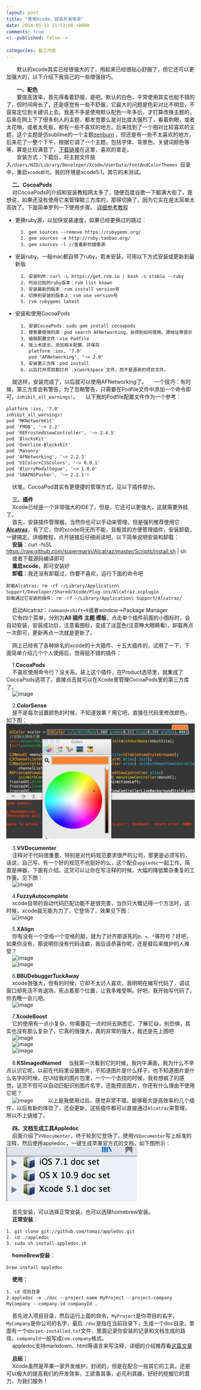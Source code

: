 ```yaml
---
layout: post
title: "善用Xcode，提高开发效率"
date: 2014-05-11 21:53:08 +0800
comments: true
<!--published: false-->

categories: 能工巧匠
---
```


　　默认的xcode其实已经很强大的了，用起来已经很贴心舒服了，但它还可以更加强大的，以下介绍下我自己的一些增强技巧。

　　**一、配色**  
　　要提高效率，首先得看着舒服，是吧。默认的白色，平常使用其实也挺不错的了，但时间用长了，还是感觉有一些不舒服，它最大的问题是色彩对比不明显，不容易定位到关键词上去。我差不多是使用默认配色一年多后，才打算改换主题的，后来在网上下了很多别人的主题，都发觉要么是对比度太强烈了，看着刺眼，或者太花哨，或者太死板，都有一些不喜欢的地方。后来找到了一个相对比较喜欢的主题，这个主题是仿sublime的一个主题[zenburn](https://github.com/colinta/zenburn) ，但还是有一些不太喜欢的地方，后来花了一整个下午，根据它调了一个主题，包括字体、背景色、关键词颜色等等，算是比较满意了，[下载链接](https://github.com/makeLaugh/xcodeTheme)在这里，喜欢的拿走。  
　　安装方式：下载后，将主题文件放入`/Users/HZD/Library/Developer/Xcode/UserData/FontAndColorThemes `目录中，重启`xcode即可`。我的环境是xcode5.1，其它的未测试。

    **二、CocoaPods**  
    对CocoaPods的介绍和安装教程网太多了，随便百度谷歌一下都满大街了，我想说，如果还没有使用它来管理毓三方库的，那得切换了，因为它实在是太简单太高效了。下面简单罗列一下使用步骤。 [详细参考教程](http://code4app.com/article/cocoapods-install-usage)

* 更换ruby源，以加快安装速度，如果已经更换过的跳过：

		1. gem sources --remove https://rubygems.org/
		2. gem sources -a http://ruby.taobao.org/
		3. gem sources -l //查看新的镜像源

* 安装ruby，一般mac都自带了ruby，若未安装，可用以下方式安装或更新到最新版  

		1. 安装RVM：curl -L https://get.rvm.io | bash -s stable --ruby
		2. 列出已知的ruby版本：rvm list known
		3. 安装最新的版本：rvm install version号
		4. 切换到安装的版本上：rvm use version号
		5. rvm rubygems latest
		
* 安装和使用CocoaPods

		1. 安装CocoaPods：sudo gem install cocoapods
		2. 搜索要使用的库：pod search AFNetworking，会得到如何使用、源地址等提示
		3. 编辑配置文件：vim Podfile
		4. 按上术提示，添加相关配置，并保存  
		   platform :ios, '7.0'  
		   pod "AFNetworking", "~> 2.0"
		5. 安装第三方库：pod install 
		6. 以后打开项目都打开`.xcworkspace`文件，而不是源来的项目文件。

    就这样，安装完成了，以后就可以使用AFNetworking了。
    一个技巧：有时候，第三方库会有警告，为了忽略警告，只需要在Podfile文件中添加一个命令即可，`inhibit_all_warnings!`。
    以下我的Podfile配置文件作为一个参考：  

	platform :ios, '7.0'
	inhibit_all_warnings!
	pod 'MKNetworkKit'
	pod 'FMDB', '~> 2.2'
	pod 'REFrostedViewController', '~> 2.4.5'
	pod 'BlocksKit'
	pod 'Overline-BlocksKit'
	pod 'Masonry'
	pod 'AFNetworking', '~> 2.2.3'
	pod 'UIColor+CSSColors', '~> 0.0.1'
	pod 'BlurryModalSegue', '~> 1.0.0'
	pod 'SBAPNSPusher', '~> 2.2.1'!
	
    伏笔，CocoaPod其实有更便捷的管理方式，见以下插件部分。

    **三、插件**  
    Xcode已经是一个非常强大的IDE了，但是，它还可以更强大，这就需要外挂了。  
    首先，安装插件管理器，当然你也可以手动来管理，但是强列推荐使用它[**Alcatraz**](https://github.com/supermarin/Alcatraz)，有了它，你的xcode将无所不能，且极其的方便管理插件，安装卸载，一键搞定。详细教程，点开链接后仔细阅读吧，以下简单说明安装和卸载：  
    **安装**：curl -fsSL https://raw.github.com/supermarin/Alcatraz/master/Scripts/install.sh | sh  
    或者下载源码编译即可  
    **重启xcode**，即可安装好  
    **卸载**：我还没有卸载过，你要不喜欢，运行下面的命令吧  

	卸载Alcatraz: rm -rf ~/Library/Application\ Support/Developer/Shared/Xcode/Plug-ins/Alcatraz.xcplugin
	卸载通过它安装的插件: rm -rf ~/Library/Application\ Support/Alcatraz/

    启动Alcatraz：`command+shift+9`或者window->Package Manager  
    它有四个菜单，分别为**All 插件  主题  模板**，点击单个插件前面的小图标时，会自动安装，安装成功后，注意看图标，变成了淡蓝色(注意睁大眼睛看)，卸载再点一次即可，更新再点一次就是更新了。

    网上已经有了各种排名的xcode的十大插件、十五大插件的，试用了一下，下面简单介绍几个个人使用后，觉得挺不错的插件：  

    1.**CocoaPods**  
    不喜欢使用命令行？没关系，装上这个插件，在Product选项里，就集成了CocoaPods选项了，直接点击就可以在Xcode里管理CocoaPods里的第三方库了。  
    ![image](https://github.com/kattrali/cocoadocs-xcode-plugin/raw/master/menu.png)

    2.**ColorSense**  
    是不是每次设置颜色的时候，不知道效果？用它吧，直接在代码里修改颜色，如下图：  
	![image](images/blog/2014/Xcode效率/ColorSense.png)

    3.**VVDocumenter**  
    注释对于代码很重要，特别是对代码规范要求很严的公司，那更是必须写的，话说，自己写，有一个好的规范不也挺好的么，这个配合`appledoc`一起工作，简直是神器，下面有介绍。这货可以让你在写注释的时候，大幅的降低繁杂重复的工作量。见下图：  
    ![image](https://raw.github.com/onevcat/VVDocumenter-Xcode/master/ScreenShot.gif)

    4.**FuzzyAutocomplete**  
    xcode自带的自动代码匹配功能不是很完善，当你只大概记得一个方法时，这时候，xcode就无能为力了，它登场了，效果见下图：  
    ![image](https://github.com/FuzzyAutocomplete/FuzzyAutocompletePlugin/raw/master/demo.gif)

    5.**XAlign**  
    你有没有一个空格一个空格的敲，就为了对齐那该死的`@、=、*`等符号？好吧，如果你没有，那说明你没有代码洁癖，我应该恭喜你呢，还是替后来维护的人难受？  
    ![image](https://camo.githubusercontent.com/7973c0e352b1f91e3efe5b3550cff5df97f4589a/687474703a2f2f7166692e73682f58416c69676e2f696d616765732f657175616c2e676966)  
    ![image](https://camo.githubusercontent.com/f61bfc31e144ad6a9d7ca26fa19547a3af5da8c6/687474703a2f2f7166692e73682f58416c69676e2f696d616765732f646566696e652e676966)

    6.**BBUDebuggerTuckAway**  
    xcode很强大，但有的时候，它却不太讨人喜欢，我明明在编写代码了，调试窗口却死活不肯退场，死占着那个位置，让我多难受啊。好吧，我开始写代码了，你去睡一会儿吧。  
    ![image](http://cms.csdnimg.cn/article/201405/05/53674c667516f.jpg)

    7.**XcodeBoost**  
    它的使用有一点小复杂，你需要花一点时间去熟悉它，了解它😃，别恐惧，其实也没有那么复杂了，它真的很强大，真的非常的强大，我还是先上图吧  
    ![image](https://github.com/fortinmike/XcodeBoost/raw/master/Images/highlighting.gif)  
    ![image](https://github.com/fortinmike/XcodeBoost/raw/master/Images/copy-method-declarations.gif)  
    ![image](https://github.com/fortinmike/XcodeBoost/raw/master/Images/paste-without-reindent.gif)  

    8.**KSImagedNamed**
    当我第一次看到它的时候，我内牛满面，我为什么不早点认识它呢，以前在代码里设置图片，不知道图片是什么样子，也不知道图片是什么名字的时候，在UI给我的图片包里，一个一个去找的时候，我有想疯了的感觉。这货不但可以自动匹配识别图片名字，还能预览图片，你还有什么理由不使用它呢？  
    ![image](http://cms.csdnimg.cn/article/201405/05/53673f77a65a3.jpg)
    
    以上是我使用过后，感觉非常不错，能够极大提高效率的几个插件，以后有新的体验了，还会更新，这些插件都可以直接通过`Alcatraz`来管理，所以不上链接了。


    **四、文档生成工具Appledoc**  
    前面介绍了`VVDocumenter`，终于轮到它登场了，使用`VVDocumenter`写上标准的注释，然后使用appledoc，一键生成苹果官方式的文档，如下图所示：  
	![image](images/blog/2014/Xcode效率/appledoc1.png)  
	
    首先安装，可以选择正常安装，也可以选择homebrew安装。  
    **正常安装**：  

	1. git clone git://github.com/tomaz/appledoc.git
	2. cd ./appledoc
	3. sudo sh install-appledoc.sh

    **homeBrew安装**：  

	brew install appledoc

    **使用：**  

	1. cd 项目目录
	2.appledoc -o ./doc --project-name MyProject --project-company MyCompany --company-id companyId .
	
    首先进入项目目录，然后运行上面的命令，`MyProject`是你项目的名字，`MyCompany`是你公司的名字，最后`./doc`是指在当前目录下，生成一个doc目录，里面有一个`docset-installed.txt`文件，里面记录你安装的记录和文档生成的路径，`companyId`一般写成`com.company`格式。  
    appledoc支持markdown、html等语言来写注释，详细的介绍推荐看[这篇文章](http://blog.ibireme.com/2013/08/26/appledoc-guide/)

    **总结：**  
    Xcode虽然是苹果一家开发维护，封闭的，但是在配合一些其它的工具，还是可以极大的提高我们的开发效率，工欲善其事，必先利其器，好好的挖掘它的潜力，为我们服务！